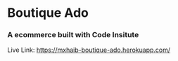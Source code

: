 # Boutique Ado
### A ecommerce built with Code Insitute

Live Link: https://mxhaib-boutique-ado.herokuapp.com/
